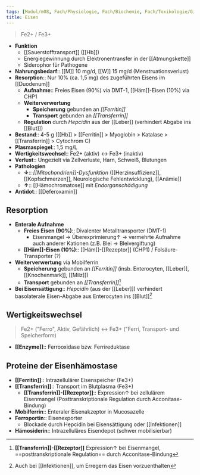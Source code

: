 ```yaml
---
tags: [Modul/m08, Fach/Physiologie, Fach/Biochemie, Fach/Toxikologie/Gift]
title: Eisen
---
```

> Fe2+ / Fe3+ 
- **Funktion**
	- [[Sauerstofftransport]] ([[Hb]])
	- Energiegewinnung durch Elektronentransfer in der [[Atmungskette]]
	- Siderophor für Pathogene
- **Nahrungsbedarf**:: [[M]] 10 mg/d, [[W]] 15 mg/d (Menstruationsverlust)
- **Resorption**:: Nur 10% (ca. 1,5 mg) des zugeführten Eisens im [[Duodenum]]
	- **Aufnahme**:: Freies Eisen (90%) via DMT-1, [[Häm]]-Eisen (10%) via CHP1
	- **Weiterverwertung**
		- **Speicherung** gebunden an *[[Ferritin]]*
		- **Transport** gebunden an *[[Transferrin]]*
	- **Regulation** durch *Hepcidin* aus der [[Leber]] (verhindert Abgabe ins [[Blut]])
- **Bestand**:: 4-5 g ([[Hb]] > [[Ferritin]] > Myoglobin > Katalase > [[Transferrin]] > Cytochrom C)
- **Plasmaspiegel**:: 1,5 mg/L
- **Wertigkeitswechsel**:: Fe2+ (aktiv) ↔ Fe3+ (inaktiv)
- **Verlust**:: Ungezielt via Zellverluste, Harn, Schweiß, Blutungen
- **Pathologien**
	- **↓**:: *[[Mitochondrien]]-Dysfunktion* ([[Herzinsuffizienz]], [[Kopfschmerzen]], Neurologische Fehlentwicklung), [[Anämie]]
	- **↑**:: [[Hämochromatose]] mit *Endorganschädigung*
- **Antidot**:: [[Deferoxamin]]

## Resorption
- **Enterale Aufnahme**
	- **Freies Eisen (90%)**:: Divalenter Metalltransporter (DMT-1)
		- Eisenmangel → Überexprimierung↑ → vermehrte Aufnahme auch anderer Kationen (z.B. Blei → Bleivergiftung)
	- **[[Häm]]-Eisen (10%)**:: [[Häm]]-[[Rezeptor]] (CHP1) / Folsäure-Transporter (?)
- **Weiterverwertung** via Mobilferrin
	- **Speicherung** gebunden an *[[Ferritin]]* (insb. Enterocyten, [[Leber]], [[Knochenmark]], [[Milz]])
	- **Transport** gebunden an *[[Transferrin]]*[^1]
- **Bei Eisensättigung**:: *Hepcidin* (aus der [[Leber]]) verhindert basolaterale Eisen-Abgabe aus Enterocyten ins [[Blut]][^2]

## Wertigkeitswechsel
> Fe2+ ("Ferro", Aktiv, Gefährlich) ↔ Fe3+ ("Ferri, Transport- und Speicherform)
- **[[Enzyme]]**:: Ferrooxidase bzw. Ferrireduktase

## Proteine der Eisenhämostase
- **[[Ferritin]]**:: Intrazellulärer Eisenspeicher (Fe3+)
- **[[Transferrin]]**:: Transport im Blutplasma (Fe3+)
    - **[[Transferrin]]-[[Rezeptor]]**:: Expression↑ bei zellulärem Eisenmangel (Posttranskriptionale Regulation durch Acconitase-Bindung)
- **Mobilferrin**:: Enteraler Eisenakzeptor in Mucosazelle
- **Ferroportin**:: Eisenexporter
    - Blockade durch Hepcidin bei Eisensättigung oder [[Infektionen]]
- **Hämosiderin**:: Intrazelluläres Eisendepot (schwer mobilisierbar)


[^1]: **[[Transferrin]]-[[Rezeptor]]** Expression↑ bei Eisenmangel, ==posttranskriptionale Regulation== durch Acconitase-Bindung 
[^2]: Auch bei [[Infektionen]], um Erregern das Eisen vorzuenthalten
